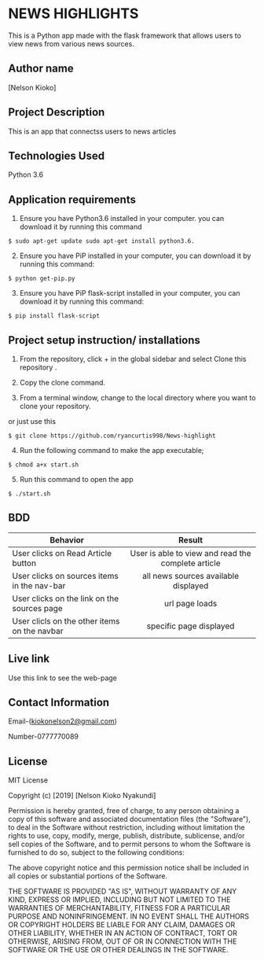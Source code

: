 # NEWS HIGHLIGHTS

This is a Python app made with the flask framework that allows users to view news from various news sources.

## Author name 

[Nelson Kioko]

## Project Description

This is an app that connectss users to news articles

## Technologies Used 

Python 3.6

## Application requirements 

1. Ensure you have Python3.6 installed in your computer. you can download it by running this command

`$ sudo apt-get update sudo apt-get install python3.6.`

2. Ensure you have PiP installed in your computer, you can download it by running this command:

`$ python get-pip.py`

3. Ensure you have PiP flask-script installed in your computer, you can download it by running this command:

 `$ pip install flask-script`  

## Project setup instruction/ installations


1. From the repository, click + in the global sidebar and select Clone this repository .

2.  Copy the clone command.

3.  From a terminal window, change to the local directory where you want to clone your repository.

or just use this

`$ git clone https://github.com/ryancurtis998/News-highlight`

4. Run the following command to make the app executable;

`$ chmod a+x start.sh`

5. Run this command to open the app

`$ ./start.sh`


## BDD

| Behavior        | Result |
| ------------- |:----:|
| User clicks on Read Article button | User is able to view and read the complete article |
| User clicks on sources items in the nav-bar | all news sources available displayed|
| User clicks on the link on the sources page | url page loads|
| User clicls on the other items on the navbar| specific page displayed| 



## Live link

Use this link to see the web-page



## Contact Information

Email-(kiokonelson2@gmail.com)

Number-0777770089

## License

MIT License

Copyright (c) [2019] [Nelson Kioko Nyakundi]

Permission is hereby granted, free of charge, to any person obtaining a copy of this software and associated documentation files (the "Software"), to deal in the Software without restriction, including without limitation the rights to use, copy, modify, merge, publish, distribute, sublicense, and/or sell copies of the Software, and to permit persons to whom the Software is furnished to do so, subject to the following conditions:

The above copyright notice and this permission notice shall be included in all copies or substantial portions of the Software.

THE SOFTWARE IS PROVIDED "AS IS", WITHOUT WARRANTY OF ANY KIND, EXPRESS OR IMPLIED, INCLUDING BUT NOT LIMITED TO THE WARRANTIES OF MERCHANTABILITY, FITNESS FOR A PARTICULAR PURPOSE AND NONINFRINGEMENT. IN NO EVENT SHALL THE AUTHORS OR COPYRIGHT HOLDERS BE LIABLE FOR ANY CLAIM, DAMAGES OR OTHER LIABILITY, WHETHER IN AN ACTION OF CONTRACT, TORT OR OTHERWISE, ARISING FROM, OUT OF OR IN CONNECTION WITH THE SOFTWARE OR THE USE OR OTHER DEALINGS IN THE SOFTWARE.

